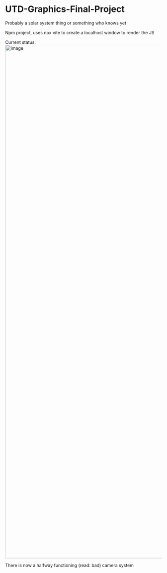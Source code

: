 # UTD-Graphics-Final-Project
Probably a solar system thing or something who knows yet


Npm project, uses npx vite to create a localhost window to render the JS


Current status:
<img width="2918" height="1650" alt="image" src="https://github.com/user-attachments/assets/bb5eb1cd-e4cc-4061-a26d-61140c5a8de8" />


There is now a halfway functioning (read: bad) camera system
